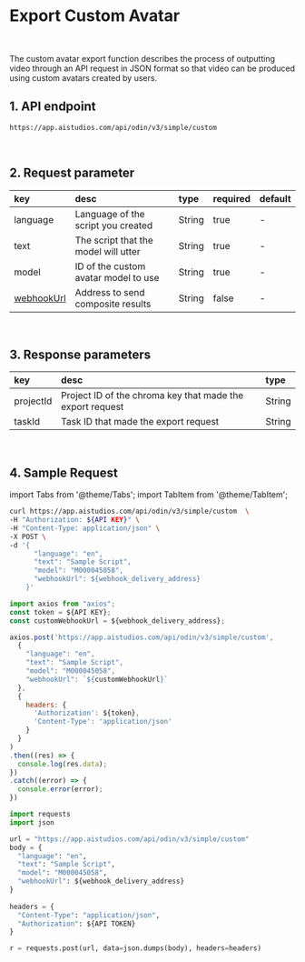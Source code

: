 # Export Custom Avatar

<br/>

The custom avatar export function describes the process of outputting video through an API request in JSON format so that video can be produced using custom avatars created by users.

## 1. API endpoint

```http
https://app.aistudios.com/api/odin/v3/simple/custom
```

<br/>

## 2. Request parameter

|key|desc|type|required|default|
|:---|:---|:---|:---|:---|
|language|Language of the script you created|String|true|-|
|text|The script that the model will utter|String|true|-|
|model|ID of the custom avatar model to use|String|true|-|
|[webhookUrl](../reference/webhook)|Address to send composite results|String|false|-|


<br/>

## 3. Response parameters

|key|desc|type|
|:---|:---|:---|
|projectId|Project ID of the chroma key that made the export request|String|
|taskId|Task ID that made the export request|String|

<br/>


## 4. Sample Request

import Tabs from '@theme/Tabs';
import TabItem from '@theme/TabItem';

<Tabs>
<TabItem value="curl" label="cURL">

```bash
curl https://app.aistudios.com/api/odin/v3/simple/custom  \
-H "Authorization: ${API KEY}" \
-H "Content-Type: application/json" \
-X POST \
-d '{
      "language": "en",
      "text": "Sample Script",
      "model": "M000045058",
      "webhookUrl": ${webhook_delivery_address}
    }'
```

</TabItem>
<TabItem value="js" label="Node.js">

```js
import axios from "axios"; 
const token = ${API KEY};
const customWebhookUrl = ${webhook_delivery_address};

axios.post('https://app.aistudios.com/api/odin/v3/simple/custom', 
  {
    "language": "en",
    "text": "Sample Script",
    "model": "M000045058",
    "webhookUrl": `${customWebhookUrl}`
  }, 
  {
    headers: {
      'Authorization': ${token},
      'Content-Type': 'application/json'
    }
  }
)
.then((res) => {
  console.log(res.data);
})
.catch((error) => {
  console.error(error);
})
```

</TabItem>
<TabItem value="py" label="Python">

```py
import requests
import json

url = "https://app.aistudios.com/api/odin/v3/simple/custom"
body = {
  "language": "en",
  "text": "Sample Script",
  "model": "M000045058",
  "webhookUrl": ${webhook_delivery_address}
}
    
headers = {
  "Content-Type": "application/json",
  "Authorization": ${API TOKEN}
}

r = requests.post(url, data=json.dumps(body), headers=headers)
```

</TabItem>
</Tabs>
